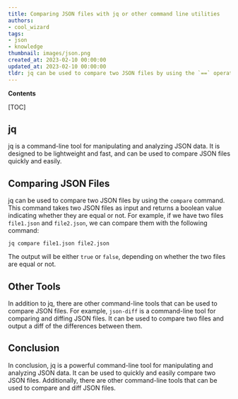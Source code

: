 ```yaml
---
title: Comparing JSON files with jq or other command line utilities
authors:
- cool_wizard
tags:
- json
- knowledge
thumbnail: images/json.png
created_at: 2023-02-10 00:00:00
updated_at: 2023-02-10 00:00:00
tldr: jq can be used to compare two JSON files by using the `==` operator.
---
```


**Contents**

[TOC]

## jq

jq is a command-line tool for manipulating and analyzing JSON data. It is designed to be lightweight and fast, and can be used to compare JSON files quickly and easily. 

## Comparing JSON Files

jq can be used to compare two JSON files by using the `compare` command. This command takes two JSON files as input and returns a boolean value indicating whether they are equal or not. For example, if we have two files `file1.json` and `file2.json`, we can compare them with the following command:

```
jq compare file1.json file2.json
```

The output will be either `true` or `false`, depending on whether the two files are equal or not.

## Other Tools

In addition to jq, there are other command-line tools that can be used to compare JSON files. For example, `json-diff` is a command-line tool for comparing and diffing JSON files. It can be used to compare two files and output a diff of the differences between them.

## Conclusion

In conclusion, jq is a powerful command-line tool for manipulating and analyzing JSON data. It can be used to quickly and easily compare two JSON files. Additionally, there are other command-line tools that can be used to compare and diff JSON files.
